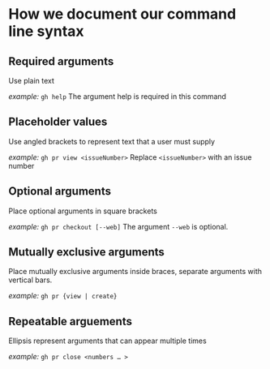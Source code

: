 # How we document our command line syntax

## Required arguments

Use plain text

_*example:*_
`gh help`
The argument help is required in this command

## Placeholder values

Use angled brackets to represent text that a user must supply

_*example:*_
`gh pr view <issueNumber>`
Replace `<issueNumber>` with an issue number

## Optional arguments

Place optional arguments in square brackets

_*example:*_
`gh pr checkout [--web]`
The argument `--web` is optional.

## Mutually exclusive arguments

Place mutually exclusive arguments inside braces, separate arguments with vertical bars.

_*example:*_
`gh pr {view | create}`

## Repeatable arguements

Ellipsis represent arguments that can appear multiple times

_*example:*_
`gh pr close <numbers … >`
